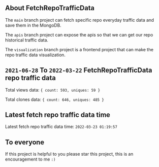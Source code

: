 ## About FetchRepoTrafficData

The `main` branch project can fetch specific repo everyday traffic data and save them in the MongoDB.

The `apis` branch project can expose the apis so that we can get our repo historical traffic data.

The `visualization` branch project is a frontend project that can make the repo traffic data visualization.

## `2021-06-28` To `2022-03-22` FetchRepoTrafficData repo traffic data

Total views data: `{ count: 593, uniques: 59 }`

Total clones data: `{ count: 646, uniques: 485 }`

## Latest fetch repo traffic data time

Latest fetch repo traffic data time: `2022-03-23 01:19:57`

## To everyone

If this project is helpful to you please star this project, this is an encouragement to me `:)`



